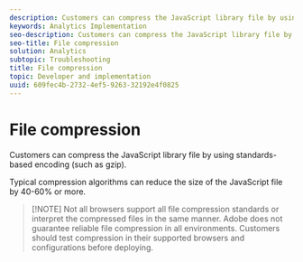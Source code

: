 ```yaml
---
description: Customers can compress the JavaScript library file by using standards-based encoding (such as gzip).
keywords: Analytics Implementation
seo-description: Customers can compress the JavaScript library file by using standards-based encoding (such as gzip).
seo-title: File compression
solution: Analytics
subtopic: Troubleshooting
title: File compression
topic: Developer and implementation
uuid: 609fec4b-2732-4ef5-9263-32192e4f0825
---
```


# File compression

Customers can compress the JavaScript library file by using standards-based encoding (such as gzip).

Typical compression algorithms can reduce the size of the JavaScript file by 40-60% or more.

> [!NOTE] Not all browsers support all file compression standards or interpret the compressed files in the same manner. Adobe does not guarantee reliable file compression in all environments. Customers should test compression in their supported browsers and configurations before deploying.

